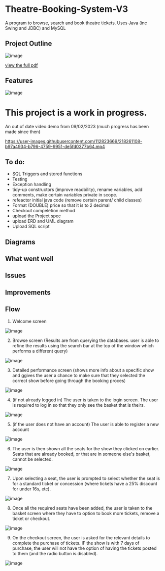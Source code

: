 # Theatre-Booking-System-V3
A program to browse, search and book theatre tickets.
Uses Java (inc Swing and JDBC) and MySQL 

## Project Outline
![image](https://user-images.githubusercontent.com/112823669/219088192-d931be0d-175e-4c42-a788-81e5b471ed53.png)

[view the full pdf](https://github.com/J-Mint/Theatre-Booking-System-V3/files/10745071/java_final_project_spec.pdf)

## Features
![image](https://user-images.githubusercontent.com/112823669/219087110-5fcbe827-45b8-493d-a394-8e9f22977dd3.png)


# This project is a work in progress.

An out of date video demo from 09/02/2023 (much progress has been made since then)

https://user-images.githubusercontent.com/112823669/218261108-b97a4934-b796-4759-9951-de5fd0377b64.mp4

## To do:
* SQL Triggers and stored functions
* Testing
* Exception handling
* tidy-up constructors (improve readbility), rename variables, add comments, make certain variables private in scope.
* refeactor initial java code (remove certain parent/ child classes)
* Format (DOUBLE) price so that it is to 2 decimal 
* Checkout compeletion method
* upload the Project spec
* upload ERD and UML diagram
* Upload SQL script




## Diagrams

## What went well

## Issues

## Improvements

## Flow
1) Welcome screen

![image](https://user-images.githubusercontent.com/112823669/218526974-a0e77228-5322-4118-8171-85bdf25c8d07.png)

2) Browse screen (Results are from querying the databases. user is able to refine the results using the search bar at the top of the window which performs a different query)

![image](https://user-images.githubusercontent.com/112823669/218527129-375e0eb6-16ac-4f3b-8dc0-b3f6c2b76b94.png)

3) Detailed performance screen (shows more info about a specific show and ggives the user a chance to make sure that they selected the correct show before going through the booking proces)

![image](https://user-images.githubusercontent.com/112823669/218527786-1501f86d-97dd-4bfc-9af2-2803360010af.png)

4) (if not already logged in) The user is taken to the login screen. The user is required to log in so that they only see the basket that is theirs. 

![image](https://user-images.githubusercontent.com/112823669/218527996-696760dc-4c39-4823-a51b-b462152065d0.png)

5) (if the user does not have an account) The user is able to register a new account

![image](https://user-images.githubusercontent.com/112823669/218528623-86f57b9c-c6c5-4fd0-bb23-9f53b25016ab.png)

6) The user is then shown all the seats for the show they clicked on earlier. Seats that are already booked, or that are in someone else's basket,  cannot be selected.

![image](https://user-images.githubusercontent.com/112823669/218529018-84a9caec-614a-4420-95cd-9d353bbb14eb.png)

7) Upon selecting a seat, the user is prompted to select whether the seat is for a standard ticket or concession (where tickets have a 25% discount for under 16s, etc).

![image](https://user-images.githubusercontent.com/112823669/218529278-5b5f7afa-ad1f-41ba-9476-f8dec8642a5b.png)

8) Once all the required seats have been added, the user is taken to the basket screen where they have to option to book more tickets, remove a ticket or checkout.

![image](https://user-images.githubusercontent.com/112823669/218529679-c7d404e4-9aac-49fc-9c3c-64a98c392b39.png)

9) On the checkout screen, the user is asked for the relevant details to complete the purchase of tickets. IF the show is with 7 days of purchase, the user will not have the option of having the tickets posted to them (and the radio button is disabled).

![image](https://user-images.githubusercontent.com/112823669/218530224-3a7a51e3-0814-4b84-9236-e17a530688b0.png)



